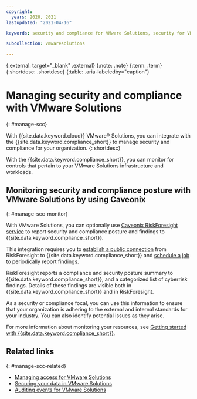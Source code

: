 ```yaml
---
copyright:
  years: 2020, 2021
lastupdated: "2021-04-16"

keywords: security and compliance for VMware Solutions, security for VMware Solutions, compliance for VMware Solutions

subcollection: vmwaresolutions

---
```


{:external: target="_blank" .external}
{:note: .note}
{:term: .term}
{:shortdesc: .shortdesc}
{:table: .aria-labeledby="caption"}

# Managing security and compliance with VMware Solutions
{: #manage-scc}

With {{site.data.keyword.cloud}} VMware® Solutions, you can integrate with the {{site.data.keyword.compliance_short}} to manage security and compliance for your organization.
{: shortdesc}

With the {{site.data.keyword.compliance_short}}, you can monitor for controls that pertain to your VMware Solutions infrastructure and workloads.

## Monitoring security and compliance posture with VMware Solutions by using Caveonix
{: #manage-scc-monitor}

With VMware Solutions, you can optionally use [Caveonix RiskForesight service](/docs/vmwaresolutions?topic=vmwaresolutions-caveonix_considerations) to report security and compliance posture and findings to {{site.data.keyword.compliance_short}}.

This integration requires you to [establish a public connection](/docs/security-advisor?topic=security-advisor-setup-caveonix#connect-caveonix) from RiskForesight to {{site.data.keyword.compliance_short}} and [schedule a job](/docs/security-advisor?topic=security-advisor-setup-caveonix#caveonix-job) to periodically report findings.

RiskForesight reports a compliance and security posture summary to {{site.data.keyword.compliance_short}}, and a categorized list of cyberrisk findings. Details of these findings are visible both in {{site.data.keyword.compliance_short}} and in RiskForesight.

As a security or compliance focal, you can use this information to ensure that your organization is adhering to the external and internal standards for your industry. You can also identify potential issues as they arise.

For more information about monitoring your resources, see [Getting started with {{site.data.keyword.compliance_short}}](/docs/security-compliance?topic=security-compliance-getting-started).

## Related links
{: #manage-scc-related}

* [Managing access for VMware Solutions](/docs/vmwaresolutions?topic=vmwaresolutions-iam)
* [Securing your data in VMware Solutions](/docs/vmwaresolutions?topic=vmwaresolutions-data-security-mng-data)
* [Auditing events for VMware Solutions](/docs/vmwaresolutions?topic=vmwaresolutions-at-events)
